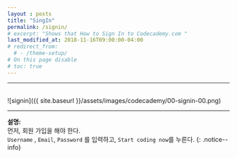 ```yaml
---
layout : posts
title: "SingIn"
permalink: /signin/
# excerpt: "Shows that How to Sign In to Codecademy.com "
last_modified_at: 2018-11-16T09:00:00-04:00
# redirect_from:
  # - /theme-setup/
# On this page disable
# toc: true
---
```

<hr/>
<br/>   
![signin]({{ site.baseurl }}/assets/images/codecademy/00-signin-00.png)
<hr/>    

**설명:**     
먼저, 회원 가입을 해야 한다.    
`Username` , `Email`, `Password` 를 입력하고, `Start coding now`를 누른다. 
{: .notice--info}
